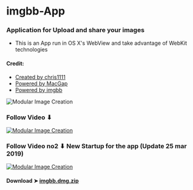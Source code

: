 # imgbb-App

### Application for Upload and share your images
- This is an App run in OS X's WebView and take advantage of WebKit technologies

#### Credit:
- [Created by chris1111](https://github.com/chris1111)
- [Powered by MacGap](https://github.com/MacGapProject)
- [Powered by imgbb](https://fr.imgbb.com)

![Modular Image Creation](https://i.ibb.co/sFwmV1D/Capture-d-cran-le-2019-03-24-15-24-30.png)

### Follow Video ⬇︎
               
[![Modular Image Creation](https://i.ibb.co/xJXXcWg/imgbb.png)](https://youtu.be/tF4tdWaK5hU)


### Follow Video no2 ⬇︎ New Startup for the app (Update 25 mar 2019)

[![Modular Image Creation](https://i.ibb.co/cySvbqT/Capture-d-cran-le-2019-03-25-22-35-02.png)](https://youtu.be/kz-qLZrwR0w)



#### Download ➤ [imgbb.dmg.zip ](https://github.com/chris1111/imgbb-App/releases/tag/V1)
